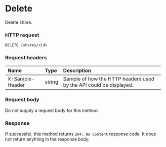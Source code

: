 # Delete

Delete share.
### HTTP request
```http
DELETE /shares/<id>

```
### Request headers
| Name       | Type | Description|
|:---------------|:--------|:----------|
| X-Sample-Header  | string  | Sample of how the HTTP headers used by the API could be displayed.|

### Request body
Do not supply a request body for this method.


### Response
If successful, this method returns `204, No Content` response code. It does not return anything in the response body.


<!-- uuid: 80cfd086-9ca6-47b7-976d-8b43096840f2
2015-10-09 18:16:07 UTC -->